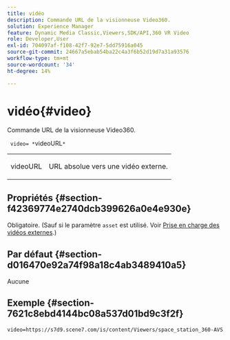 ```yaml
---
title: vidéo
description: Commande URL de la visionneuse Video360.
solution: Experience Manager
feature: Dynamic Media Classic,Viewers,SDK/API,360 VR Video
role: Developer,User
exl-id: 704097af-f108-42f7-92e7-5dd75916a045
source-git-commit: 24667a5ebab54ba22c4a3f6b52d19d7a31a93576
workflow-type: tm+mt
source-wordcount: '34'
ht-degree: 14%

---
```


# vidéo{#video}

Commande URL de la visionneuse Video360.

` video= *`videoURL`*`

<table id="table_C616483932C2482CA9794DDD7313FD7C"> 
 <tbody> 
  <tr> 
   <td colname="col1"> <p> <span class="codeph"> <span class="varname"> videoURL</span> </span> </p> </td> 
   <td colname="col2"> <p> URL absolue vers une vidéo externe. </p> </td> 
  </tr> 
 </tbody> 
</table>

## Propriétés {#section-f42369774e2740dcb399626a0e4e930e}

Obligatoire. (Sauf si le paramètre `asset` est utilisé. Voir [Prise en charge des vidéos externes](../../../c-html5-aem-asset-viewers/c-html5-aem-video360/c-html5-aem-video360-external-video-support.md#concept-66aa2784f2294794989bad2af74c3760).)

## Par défaut {#section-d016470e92a74f98a18c4ab3489410a5}

Aucune

## Exemple {#section-7621c8ebd4144bc08a537d01bd9c3f2f}

```
video=https://s7d9.scene7.com/is/content/Viewers/space_station_360-AVS
```
